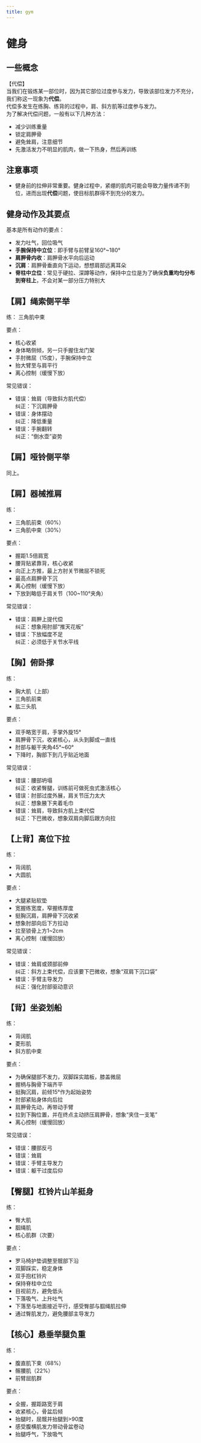 ```yaml
---
title: gym
---
```


# 健身

## 一些概念

【代偿】  
当我们在锻炼某一部位时，因为其它部位过度参与发力，导致该部位发力不充分，  
我们称这一现象为**代偿**。  
代偿多发生在练胸、练背的过程中，肩、斜方肌等过度参与发力。  
为了解决代偿问题，一般有以下几种方法：
- 减少训练重量
- 锁定肩胛骨
- 避免耸肩，注意细节
- 先激活发力不明显的肌肉，做一下热身，然后再训练

## 注意事项

- 健身前的拉伸非常重要。健身过程中，紧绷的肌肉可能会导致力量传递不到位，进而出现**代偿**问题，使目标肌群得不到充分的发力。



## 健身动作及其要点

基本是所有动作的要点：
- 发力吐气，回位吸气
- **手腕保持中立位**：即手臂与前臂呈160°~180°
- **肩胛骨内收**：肩胛骨水平向后运动
- **沉肩**：肩胛骨垂直向下运动，想想肩部远离耳朵
- **脊柱中立位**：常见于硬拉、深蹲等动作，保持中立位是为了确保**负重均匀分布到脊柱上**，不会对某一部分压力特别大



## 【肩】绳索侧平举

练：
三角肌中束

要点：  
- 核心收紧
- 身体略侧倾，另一只手握住龙门架
- 手肘微屈（15度），手腕保持中立
- 抬大臂至与肩平行
- 离心控制（缓慢下放）

常见错误：
- 错误：耸肩（导致斜方肌代偿）  
  纠正：下沉肩胛骨
- 错误：身体摆动  
  纠正：降低重量
- 错误：手腕翻转  
  纠正：“倒水壶”姿势

## 【肩】哑铃侧平举

同上。

## 【肩】器械推肩

练： 
- 三角肌前束（60%）
- 三角肌中束（30%）

要点：
- 握距1.5倍肩宽
- 腰背贴紧靠背，核心收紧
- 向正上方推，最上方肘关节微屈不锁死
- 最高点肩胛骨下沉
- 离心控制（缓慢下放）
- 下放到略低于肩关节（100~110°夹角）

常见错误：
- 错误：肩胛上提代偿  
  纠正：想象用肘部“推天花板”  
- 错误：下放幅度不足  
  纠正：必须低于关节水平线  

## 【胸】俯卧撑

练：
- 胸大肌（上部）
- 三角肌前束
- 肱三头肌

要点：
- 双手略宽于肩，手掌外旋15°
- 肩胛骨下沉，收紧核心，从头到脚成一直线
- 肘部与躯干夹角45°~60°
- 下降时，胸部下到几乎贴近地面

常见错误：
- 错误：腰部坍塌  
  纠正：收紧臀腿，训练前可做死虫式激活核心  
- 错误：肘部过度外展，肩关节压力太大  
  纠正：想象腋下夹着毛巾  
- 错误：耸肩，导致斜方肌上束代偿  
  纠正：下巴微收，想象双肩向脚后跟方向拉  

## 【上背】高位下拉

练：
- 背阔肌
- 大圆肌

要点：
- 大腿紧贴软垫
- 宽握练宽度，窄握练厚度
- 挺胸沉肩，肩胛骨下沉收紧
- 想象肘部向后下方拉动
- 拉至锁骨上方1~2cm
- 离心控制（缓慢回放）


常见错误：
- 错误：耸肩或颈部前伸  
  纠正：斜方上束代偿，应该要下巴微收，想象“双肩下沉口袋”
- 错误：手臂主导发力  
  纠正：强化肘部驱动意识


## 【背】坐姿划船

练：
- 背阔肌
- 菱形肌
- 斜方肌中束

要点：
- 为确保腿部不发力，双脚踩实踏板，膝盖微屈
- 握柄与胸骨下端齐平
- 挺胸沉肩，前倾15°作为起始姿势
- 肘部紧贴身体向后拉
- 肩胛骨先动，再带动手臂
- 拉到下胸位置，并在终点主动挤压肩胛骨，想象“夹住一支笔”
- 离心控制（缓慢回放）

常见错误：
- 错误：腰部反弓  
- 错误：耸肩  
- 错误：手臂主导发力
- 错误：躯干过度后仰


## 【臀腿】杠铃片山羊挺身

练：
- 臀大肌
- 腘绳肌
- 核心肌群（次要）

要点：
- 罗马椅护垫调整至髋部下沿
- 双脚踩实，稳定身体
- 双手抱杠铃片
- 保持脊柱中立位
- 目视前方，避免低头
- 下落吸气、上升吐气
- 下落至与地面接近平行，感受臀部与腘绳肌拉伸
- 通过臀肌发力，避免腰部主导发力

## 【核心】悬垂举腿负重

练：
- 腹直肌下束（68%）
- 髂腰肌‌（22%）
- 前臂屈肌群

要点：
- 全握，握距路宽于肩
- 收紧核心，骨盆后倾
- 抬腿时，屈髋并抬腿到>90度
- 感受腹横肌发力带动骨盆卷动
- 抬腿呼气，下放吸气
